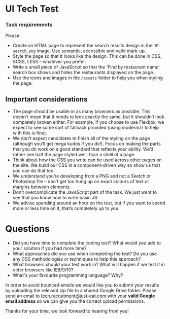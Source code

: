 UI Tech Test
============

### Task requirements

Please:
* Create an HTML page to represent the search results design in the `JE-search.png` image. Use semantic, accessible and valid mark-up.
* Style the page so that it looks like the design.  This can be done in CSS, SCSS, LESS – whatever you prefer.
* Write a small piece of JavaScript so that the 'Find by restaurant name' search box shows and hides the restaurants displayed on the page.
* Use the icons and images in the `/assets` folder to help you when styling the page.


## Important considerations

* The page should be usable in as many browsers as possible.  This doesn’t mean that it needs to look exactly the same, but it shouldn’t look completely broken either.  For example, if you choose to use Flexbox, we expect to see some sort of fallback provided (using modernizr to help with this is fine).
* We don’t expect candidates to finish all of the styling on the page (although you’ll get mega kudos if you do!).  Focus on making the parts that you do work on a good standard that reflects your ability.  We’d rather see half the page styled well, than a shell of a page.
* Think about how the CSS you write can be used across other pages on the site.  We build our CSS in a component-driven way so show us that you can do that too.
* We understand you’re developing from a PNG and not a Sketch or Photoshop file – don’t get too hung up on exact colours of text or margins between elements.
* Don’t overcomplicate the JavaScript part of the task.  We just want to see that you know how to write basic JS.
* We advise spending around an hour on the test, but if you want to spend more or less time on it, that’s completely up to you.


# Questions

* Did you have time to complete the coding test? What would you add to your solution if you had more time?
* What approaches did you use when completing the test?  Do you use any CSS methodologies or techniques to help this approach?
* What browsers should your test work in?  What will happen if we test it in older browsers like IE8/9/10?
* What's your favourite programming language? Why?

In order to avoid bounced emails we would like you to submit your results by uploading the relevant zip file to a shared Google Drive folder. Please send an email to tech.recruitment@just-eat.com with your **valid Google email address** so we can give you the correct upload permissions.

Thanks for your time, we look forward to hearing from you!